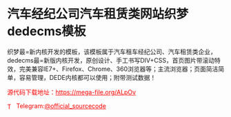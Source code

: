 # 汽车经纪公司汽车租赁类网站织梦dedecms模板

织梦最=新内核开发的模板，该模板属于汽车租车经纪公司、汽车租赁类企业，dedecms最=新版内核开发，原创设计、手工书写DIV+CSS，首页图片带滚动特效，完美兼容IE7+、Firefox、Chrome、360浏览器等；主流浏览器；页面简洁简单，容易管理，DEDE内核都可以使用；附带测试数据！<br>


<p style="color: red;">源代码下载地址：<a href="https://mega-file.org/ALpOv" style="color: red;">https://mega-file.org/ALpOv</a></p><p style="color: red;"><img src="https://cdn-icons-png.flaticon.com/512/2111/2111646.png" alt="Telegram Icon" style="width: 16px; vertical-align: middle; margin-right: 5px;">Telegram:<a href="https://t.me/official_sourcecode" style="color: red;">@official_sourcecode</a></p>